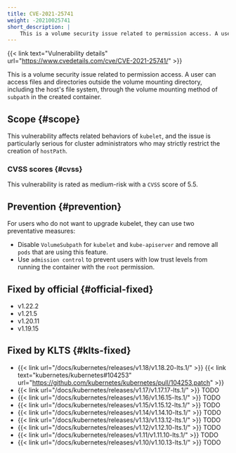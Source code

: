 ```yaml
---
title: CVE-2021-25741
weight: -20210025741
short_description: |
    This is a volume security issue related to permission access. A user can access files and directories outside the volume mounting directory, including the host's file system, through the volume mounting method of `subpath` in the created container.
---
```


{{< link text="Vulnerability details" url="https://www.cvedetails.com/cve/CVE-2021-25741/" >}}

This is a volume security issue related to permission access. A user can access files and directories outside the volume mounting directory, including the host's file system, through the volume mounting method of `subpath` in the created container.

## Scope {#scope}

This vulnerability affects related behaviors of `kubelet`, and the issue is particularly serious for cluster administrators who may strictly restrict the creation of `hostPath`.

### CVSS scores {#cvss}

This vulnerability is rated as medium-risk with a `CVSS` score of 5.5.

## Prevention {#prevention}

For users who do not want to upgrade kubelet, they can use two preventative measures:
- Disable `VolumeSubpath` for `kubelet` and `kube-apiserver` and remove all `pods` that are using this feature.
- Use `admission control` to prevent users with low trust levels from running the container with the `root` permission.

## Fixed by official {#official-fixed}

- v1.22.2
- v1.21.5
- v1.20.11
- v1.19.15

## Fixed by KLTS {#klts-fixed}

- {{< link url="/docs/kubernetes/releases/v1.18/v1.18.20-lts.1/" >}} {{< link text="kubernetes/kubernetes#104253" url="https://github.com/kubernetes/kubernetes/pull/104253.patch" >}}
- {{< link url="/docs/kubernetes/releases/v1.17/v1.17.17-lts.1/" >}} TODO
- {{< link url="/docs/kubernetes/releases/v1.16/v1.16.15-lts.1/" >}} TODO
- {{< link url="/docs/kubernetes/releases/v1.15/v1.15.12-lts.1/" >}} TODO
- {{< link url="/docs/kubernetes/releases/v1.14/v1.14.10-lts.1/" >}} TODO
- {{< link url="/docs/kubernetes/releases/v1.13/v1.13.12-lts.1/" >}} TODO
- {{< link url="/docs/kubernetes/releases/v1.12/v1.12.10-lts.1/" >}} TODO
- {{< link url="/docs/kubernetes/releases/v1.11/v1.11.10-lts.1/" >}} TODO
- {{< link url="/docs/kubernetes/releases/v1.10/v1.10.13-lts.1/" >}} TODO
